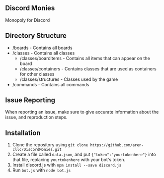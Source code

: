 Discord Monies
-----
Monopoly for Discord  

Directory Structure
------
* /boards - Contains all boards  
* /classes - Contains all classes
  * /classes/boarditems - Contains all items that can appear on the board  
  * /classes/containers - Contains classes that are used as containers for other classes  
  * /classes/structures - Classes used by the game  
* /commands - Contains all commands  

Issue Reporting
-----
When reporting an issue, make sure to give accurate information about the issue, and reproduction steps.

Installation
-----
1. Clone the repository using `git clone https://github.com/aren-cllc/DiscordMonies.git`
2. Create a file called `data.json`, and put `{"token":"yourtokenhere"}` into that file, replacing `yourtokenhere` with your bot's token.
3. Install discord.js with `npm install --save discord.js`
4. Run `bot.js` with `node bot.js`
